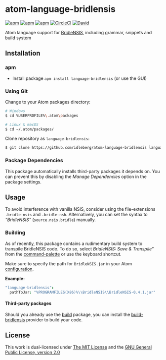 # atom-language-bridlensis

[![apm](https://flat.badgen.net/apm/license/language-bridlensis)](https://atom.io/packages/language-bridlensis)
[![apm](https://flat.badgen.net/apm/v/language-bridlensis)](https://atom.io/packages/language-bridlensis)
[![apm](https://flat.badgen.net/apm/dl/language-bridlensis)](https://atom.io/packages/language-bridlensis)
[![CircleCI](https://flat.badgen.net/circleci/github/idleberg/atom-language-bridlensis)](https://circleci.com/gh/idleberg/atom-language-bridlensis)
[![David](https://flat.badgen.net/david/dep/idleberg/atom-language-bridlensis)](https://david-dm.org/idleberg/atom-language-bridlensis)

Atom language support for [BridleNSIS](https://github.com/henrikor2/bridlensis), including grammar, snippets and build system

## Installation

### apm

* Install package `apm install language-bridlensis` (or use the GUI)

### Using Git

Change to your Atom packages directory:

```bash
# Windows
$ cd %USERPROFILE%\.atom\packages

# Linux & macOS
$ cd ~/.atom/packages/
```

Clone repository as `language-bridlensis`:

```bash
$ git clone https://github.com/idleberg/atom-language-bridlensis language-bridlensis
```

### Package Dependencies

This package automatically installs third-party packages it depends on. You can prevent this by disabling the *Manage Dependencies* option in the package settings.

## Usage

To avoid interference with vanilla NSIS, consider using the file-extensions `.bridle-nsis` and `.bridle-nsh`. Alternatively, you can set the syntax to *“BridleNSIS”* (`source.nsis.bridle`) manually.

### Building

As of recently, this package contains a rudimentary build system to transpile BridleNSIS code. To do so, select *BridleNSIS: Save & Transpile”* from the [command-palette](https://atom.io/docs/latest/getting-started-atom-basics#command-palette) or use the keyboard shortcut.

Make sure to specify the path for `BridleNSIS.jar` in your Atom [configuration](http://flight-manual.atom.io/using-atom/sections/basic-customization/#_global_configuration_settings).

**Example:**

```cson
"language-bridlensis":
  pathToJar: "%PROGRAMFILES(X86)%\\BridleNSIS\\BridleNSIS-0.4.1.jar"
```

#### Third-party packages

Should you already use the [build](https://atom.io/packages/build) package, you can install the [build-bridlensis](https://atom.io/packages/build-bridlensis) provider to build your code.

## License

This work is dual-licensed under [The MIT License](https://opensource.org/licenses/MIT) and the [GNU General Public License, version 2.0](https://opensource.org/licenses/GPL-2.0)
